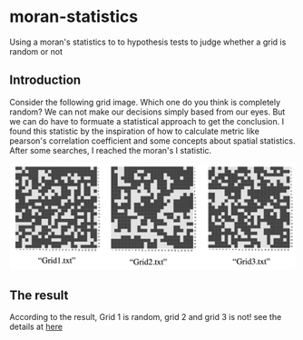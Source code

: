 # moran-statistics
Using a moran's statistics to to hypothesis tests to judge whether a grid is random or not

## Introduction

Consider the following grid image. Which one do you think is completely random? We can not make our decisions simply based from our eyes. But we can do have to formuate a statistical approach to get the conclusion. I found this statistic by the inspiration of how to calculate metric like pearson's correlation coefficient and some concepts about spatial statistics. After some searches, I reached the moran's I statistic.  

![which one is random](grid.png)


## The result
According to the result, Grid 1 is random, grid 2 and grid 3 is not!
see the details at [here](https://raw.githack.com/yungson/moran-statistics/main/moran-stats.html)

